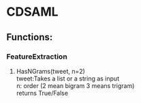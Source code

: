 # CDSAML

## Functions: ##
### FeatureExtraction ##
1. HasNGrams(tweet, n=2) </br>
    tweet:Takes a list or a string as input  </br>
    n: order (2 mean bigram 3 means trigram)  </br>
    returns True/False  </br>
